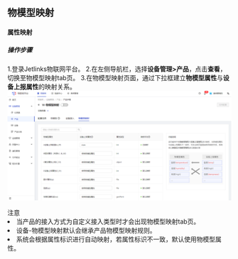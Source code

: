 

## 物模型映射

#### 属性映射
##### 操作步骤
1.<a>登录</a>Jetlinks物联网平台。
2.在左侧导航栏，选择**设备管理>产品**，点击**查看**，切换至物模型映射tab页。
3.在物模型映射页面，通过下拉框建立**物模型属性**与**设备上报属性**的映射关系。
![](./img/30.png)

<div class='explanation'>
  <span class='explanation-icon primary-color ring-border'></span>
  <span class='primary-color font-weight'>注意</span>
  <li>当产品的接入方式为自定义接入类型时才会出现物模型映射tab页。</li>
  <li> 设备-物模型映射默认会继承产品物模型映射规则。</li>
  <li>系统会根据属性标识进行自动映射，若属性标识不一致，默认使用物模型属性。</li>
</div>








